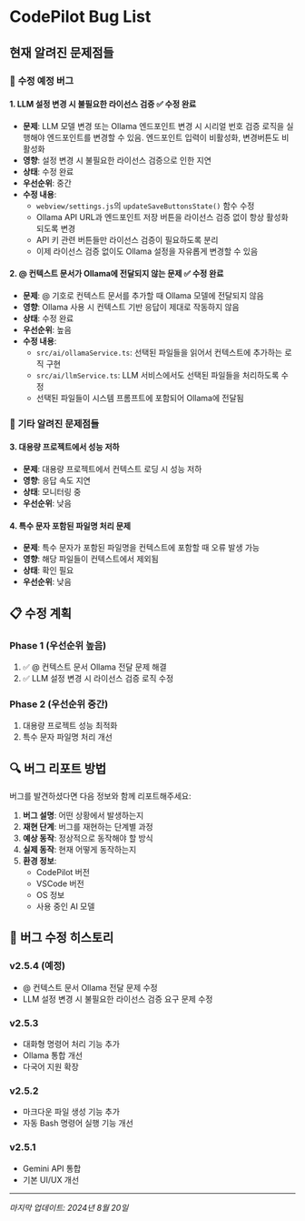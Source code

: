 # CodePilot Bug List

## 현재 알려진 문제점들

### 🔧 **수정 예정 버그**

#### **1. LLM 설정 변경 시 불필요한 라이선스 검증** ✅ **수정 완료**
- **문제**: LLM 모델 변경 또는 Ollama 엔드포인트 변경 시 시리얼 번호 검증 로직을 실행해야 엔드포인트를 변경할 수 있음. 엔드포인트 입력이 비활성화, 변경버튼도 비활성화
- **영향**: 설정 변경 시 불필요한 라이선스 검증으로 인한 지연
- **상태**: 수정 완료
- **우선순위**: 중간
- **수정 내용**: 
  - `webview/settings.js`의 `updateSaveButtonsState()` 함수 수정
  - Ollama API URL과 엔드포인트 저장 버튼을 라이선스 검증 없이 항상 활성화되도록 변경
  - API 키 관련 버튼들만 라이선스 검증이 필요하도록 분리
  - 이제 라이선스 검증 없이도 Ollama 설정을 자유롭게 변경할 수 있음

#### **2. @ 컨텍스트 문서가 Ollama에 전달되지 않는 문제** ✅ **수정 완료**
- **문제**: @ 기호로 컨텍스트 문서를 추가할 때 Ollama 모델에 전달되지 않음
- **영향**: Ollama 사용 시 컨텍스트 기반 응답이 제대로 작동하지 않음
- **상태**: 수정 완료
- **우선순위**: 높음
- **수정 내용**: 
  - `src/ai/ollamaService.ts`: 선택된 파일들을 읽어서 컨텍스트에 추가하는 로직 구현
  - `src/ai/llmService.ts`: LLM 서비스에서도 선택된 파일들을 처리하도록 수정
  - 선택된 파일들이 시스템 프롬프트에 포함되어 Ollama에 전달됨

### 🐛 **기타 알려진 문제점들**

#### **3. 대용량 프로젝트에서 성능 저하**
- **문제**: 대용량 프로젝트에서 컨텍스트 로딩 시 성능 저하
- **영향**: 응답 속도 지연
- **상태**: 모니터링 중
- **우선순위**: 낮음

#### **4. 특수 문자 포함된 파일명 처리 문제**
- **문제**: 특수 문자가 포함된 파일명을 컨텍스트에 포함할 때 오류 발생 가능
- **영향**: 해당 파일들이 컨텍스트에서 제외됨
- **상태**: 확인 필요
- **우선순위**: 낮음

## 📋 **수정 계획**

### **Phase 1 (우선순위 높음)**
1. ✅ @ 컨텍스트 문서 Ollama 전달 문제 해결
2. ✅ LLM 설정 변경 시 라이선스 검증 로직 수정

### **Phase 2 (우선순위 중간)**
1. 대용량 프로젝트 성능 최적화
2. 특수 문자 파일명 처리 개선

## 🔍 **버그 리포트 방법**

버그를 발견하셨다면 다음 정보와 함께 리포트해주세요:

1. **버그 설명**: 어떤 상황에서 발생하는지
2. **재현 단계**: 버그를 재현하는 단계별 과정
3. **예상 동작**: 정상적으로 동작해야 할 방식
4. **실제 동작**: 현재 어떻게 동작하는지
5. **환경 정보**: 
   - CodePilot 버전
   - VSCode 버전
   - OS 정보
   - 사용 중인 AI 모델

## 📝 **버그 수정 히스토리**

### **v2.5.4** (예정)
- @ 컨텍스트 문서 Ollama 전달 문제 수정
- LLM 설정 변경 시 불필요한 라이선스 검증 요구 문제 수정

### **v2.5.3**
- 대화형 명령어 처리 기능 추가
- Ollama 통합 개선
- 다국어 지원 확장

### **v2.5.2**
- 마크다운 파일 생성 기능 추가
- 자동 Bash 명령어 실행 기능 개선

### **v2.5.1**
- Gemini API 통합
- 기본 UI/UX 개선

---

*마지막 업데이트: 2024년 8월 20일*

